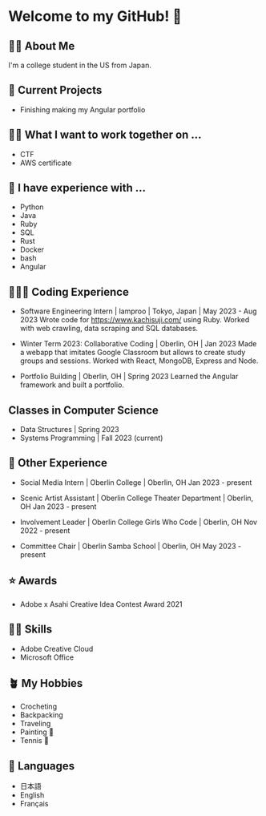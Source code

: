 # Welcome to my GitHub! 👋

## 👧🏻 About Me

I'm a college student in the US from Japan. 

## 🔭 Current Projects

- Finishing making my Angular portfolio

## 👯‍♀️ What I want to work together on ...
- CTF
- AWS certificate

## 💬 I have experience with ...
- Python
- Java
- Ruby 
- SQL
- Rust
- Docker
- bash
- Angular

## 👩🏻‍💻 Coding Experience
- Software Engineering Intern | lamproo | Tokyo, Japan | May 2023 - Aug 2023
Wrote code for https://www.kachisuji.com/ using Ruby.
Worked with web crawling, data scraping and SQL databases. 

- Winter Term 2023: Collaborative Coding | Oberlin, OH | Jan 2023
Made a webapp that imitates Google Classroom but allows to create study groups and sessions.
Worked with React, MongoDB, Express and Node.

- Portfolio Building | Oberlin, OH | Spring 2023
Learned the Angular framework and built a portfolio. 

## Classes in Computer Science
- Data Structures | Spring 2023
- Systems Programming | Fall 2023 (current)

## 🤘 Other Experience
- Social Media Intern | Oberlin College | Oberlin, OH
Jan 2023 - present

- Scenic Artist Assistant | Oberlin College Theater Department | Oberlin, OH
Jan 2023 - present 

- Involvement Leader | Oberlin College Girls Who Code | Oberlin, OH
Nov 2022 - present

- Committee Chair | Oberlin Samba School | Oberlin, OH
May 2023 - present

## ⭐️ Awards 
- Adobe x Asahi Creative Idea Contest Award 2021

## 🕺🏻 Skills
- Adobe Creative Cloud
- Microsoft Office

## 🪴 My Hobbies
- Crocheting
- Backpacking
- Traveling
- Painting 🎨
- Tennis 🎾

## 👅 Languages
- 日本語
- English
- Français
